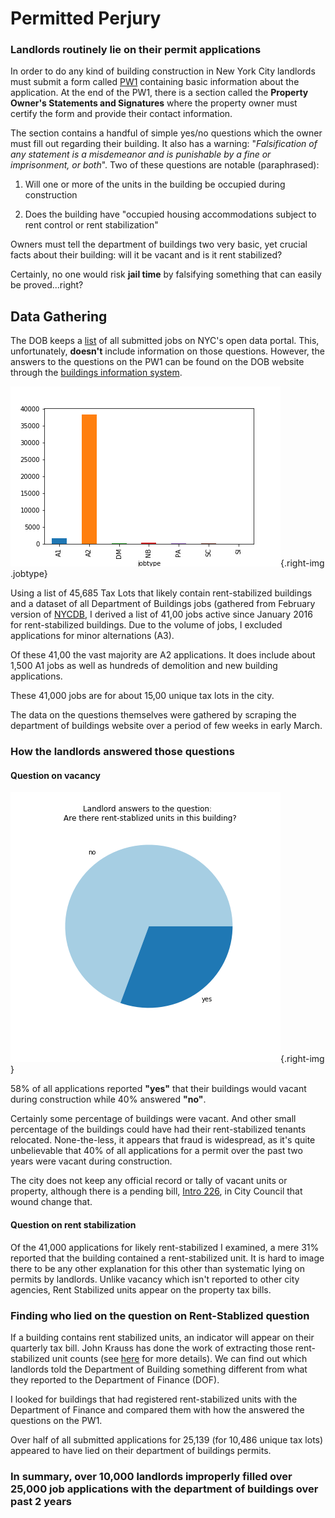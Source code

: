 # Permitted Perjury

### Landlords routinely lie on their permit applications

In order to do any kind of building construction in New York City landlords must submit a form called [PW1](http://www1.nyc.gov/assets/buildings/pdf/pw1.pdf) containing basic information about the application. At the end of the PW1, there is a section called the **Property Owner's Statements and Signatures** where the property owner must certify the form and provide their contact information.

The section contains a handful of simple yes/no questions which the owner must fill out regarding their building. It also has a warning: "_Falsification of any statement is a misdemeanor and is punishable by a fine or imprisonment, or both_". Two of these questions are notable (paraphrased):

1) Will one or more of the units in the building be occupied during construction

2) Does the building have  "occupied housing accommodations subject to rent control or rent stabilization"

Owners must tell the department of buildings two very basic, yet crucial facts about their building: will it be vacant and is it rent stabilized?

Certainly, no one would risk **jail time** by falsifying something that can easily be proved...right?


## Data Gathering

The DOB keeps a [list](https://data.cityofnewyork.us/Housing-Development/DOB-Job-Application-Filings/ic3t-wcy2/data) of all submitted jobs on NYC's open data portal. This, unfortunately, **doesn't** include information on those questions. However, the answers to the questions on the PW1 can be found on the DOB website through the [buildings information system](http://a810-bisweb.nyc.gov/bisweb/bsqpm01.jsp).

![](images/jobtype.png "job types"){.right-img .jobtype}

Using a list of 45,685 Tax Lots that likely contain rent-stabilized buildings and a dataset of all Department of Buildings jobs (gathered from February version of [NYCDB](https://github.com/aepyornis/nyc-db), I derived a list of 41,00 jobs active since January 2016 for rent-stabilized buildings. Due to the volume of jobs, I excluded applications for minor alternations (A3).

Of these 41,00 the vast majority are A2 applications. It does include about 1,500 A1 jobs as well as hundreds of demolition and new building applications.

These 41,000 jobs are for about 15,00 unique tax lots in the city.

The data on the questions themselves were gathered by scraping the department of buildings website over a period of few weeks in early March.

### How the landlords answered those questions

#### Question on vacancy

![](images/stabilized.png "answers to rent stabilization question"){.right-img }


58% of all applications reported **"yes"** that their buildings would vacant during construction while 40% answered **"no"**.

Certainly some percentage of buildings were vacant. And other small percentage of the buildings could have had their rent-stabilized tenants relocated. None-the-less, it appears that fraud is widespread, as it's quite unbelievable that 40% of all applications for a permit over the past two years were vacant during construction.

The city does not keep any official record or tally of vacant units or property, although there is a pending bill, [Intro 226](http://legistar.council.nyc.gov/LegislationDetail.aspx?ID=3331929&GUID=85099135-6FB5-4169-945A-285EB17765BB&Options=ID|Text|&Search=226), in City Council that wound change that.

#### Question on rent stabilization

Of the 41,000 applications for likely rent-stabilized I examined, a mere 31% reported that the building contained a rent-stabilized unit. It is hard to image there to be any other explanation for this other than systematic lying on permits by landlords. Unlike vacancy which isn't reported to other city agencies, Rent Stabilized units appear on the property tax bills.

### Finding who lied on the question on Rent-Stablized question

If a building contains rent stabilized units, an indicator will appear on their quarterly tax bill. John Krauss has done the work of extracting those rent-stabilized unit counts (see [here](https://github.com/talos/nyc-stabilization-unit-counts) for more details). We can find out which landlords told the Department of Building something different from what they reported to the Department of Finance (DOF).

I looked for buildings that had registered rent-stabilized units with the Department of Finance and compared them with how the answered the questions on the PW1. 

Over half of all submitted applications for 25,139 (for 10,486 unique tax lots) appeared to have lied on their department of buildings permits.

### In summary, over 10,000 landlords improperly filled over 25,000 job applications with the department of buildings over past 2 years

